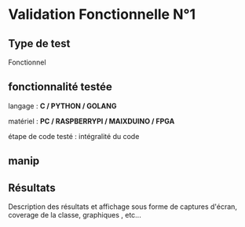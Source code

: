 # Validation Fonctionnelle N°1 

## Type de test 

Fonctionnel 

## fonctionnalité testée

langage : **C / PYTHON / GOLANG**

matériel : **PC / RASPBERRYPI / MAIXDUINO / FPGA** 

étape de code testé : intégralité du code 

## manip 



## Résultats 

Description des résultats et affichage sous forme de captures d'écran, coverage de la classe, graphiques , etc... 



#  

